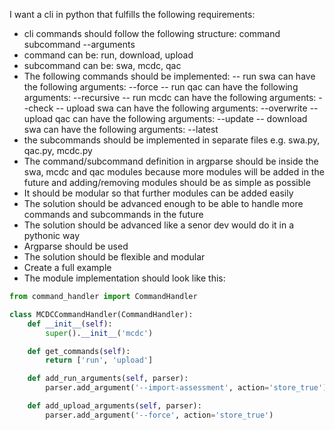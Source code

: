 I want a cli in python that fulfills the following requirements:
- cli commands should follow the following structure: command subcommand --arguments
- command can be: run, download, upload
- subcommand can be: swa, mcdc, qac
- The following commands should be implemented:
-- run swa can have the following arguments: --force
-- run qac can have the following arguments: --recursive
-- run mcdc can have the following arguments: --check
-- upload swa can have the following arguments: --overwrite
-- upload qac can have the following arguments: --update
-- download swa can have the following arguments: --latest
- the subcommands should be implemented in separate files e.g. swa.py, qac.py, mcdc.py
- The command/subcommand definition in argparse should be inside the swa, mcdc and qac modules because more modules will be added in the future and adding/removing modules should be as simple as possible
- It should be modular so that further modules can be added easily
- The solution should be advanced enough to be able to handle more commands and subcommands in the future
- The solution should be advanced like a senor dev would do it in a pythonic way
- Argparse should be used
- The solution should be flexible and modular
- Create a full example
- The module implementation should look like this:
```python
from command_handler import CommandHandler

class MCDCCommandHandler(CommandHandler):
    def __init__(self):
        super().__init__('mcdc')

    def get_commands(self):
        return ['run', 'upload']

    def add_run_arguments(self, parser):
        parser.add_argument('--import-assessment', action='store_true')

    def add_upload_arguments(self, parser):
        parser.add_argument('--force', action='store_true')
```